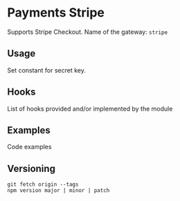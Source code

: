 # Payments Stripe

Supports Stripe Checkout. Name of the gateway: `stripe`

## Usage

Set constant for secret key.

## Hooks

List of hooks provided and/or implemented by the module

## Examples

Code examples

## Versioning

```
git fetch origin --tags
npm version major | minor | patch
```
